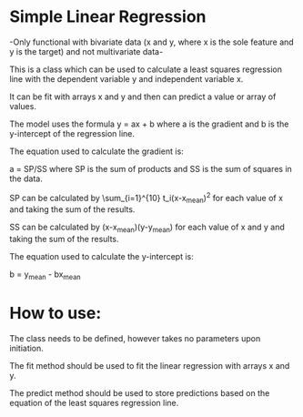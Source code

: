 # Simple Linear Regression

-Only functional with bivariate data (x and y, where x is the sole feature and y is the target) and not multivariate data-
 
This is a class which can be used to calculate a least squares regression line with the dependent variable y
and independent variable x.

It can be fit with arrays x and y and then can predict a value or array of values. 

The model uses the formula y = ax + b where a is the gradient and b is the y-intercept of the regression line.

The equation used to calculate the gradient is:

a = SP/SS where SP is the sum of products and SS is the sum of squares in the data.

SP can be calculated by 	\sum_{i=1}^{10} t_i(x-x<sub>mean</sub>)<sup>2</sup> for each value of x and taking the sum of the results.

SS can be calculated by (x-x<sub>mean</sub>)(y-y<sub>mean</sub>) for each value of x and y and taking the sum of the results.

The equation used to calculate the y-intercept is:

b = y<sub>mean</sub> - bx<sub>mean</sub>

# How to use:

 The class needs to be defined, however takes no parameters upon initiation. 
 
 The fit method should be used to fit the linear regression with arrays x and y. 
 
 The predict method should be used to store predictions based on the equation of the least squares regression line.

